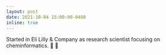 ```yaml
---
layout: post
date: 2021-10-04 15:00:00-0400
inline: true
---
```


Started in Eli Lilly & Company as research scientist focusing on cheminformatics. :pill: :crystal_ball: 